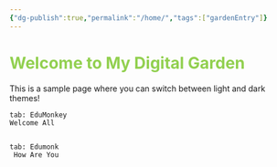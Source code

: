 ```yaml
---
{"dg-publish":true,"permalink":"/home/","tags":["gardenEntry"]}
---
```




# <font color="#92d050">Welcome to My Digital Garden</font>

  

This is a sample page where you can switch between light and dark themes!


```tabs
tab: EduMonkey
Welcome All


tab: Edumonk
 How Are You
```
